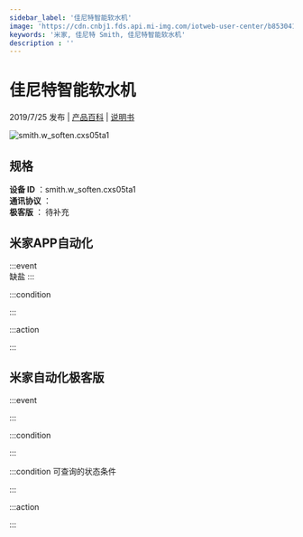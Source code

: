 ```yaml
---
sidebar_label: '佳尼特智能软水机'
image: 'https://cdn.cnbj1.fds.api.mi-img.com/iotweb-user-center/b853041ad441675f483099e8dbb15469_product.png?GalaxyAccessKeyId=AKVGLQWBOVIRQ3XLEW&Expires=9223372036854775807&Signature=POD/+YOh9huLZnHoesM+MCP/FAw='
keywords: '米家, 佳尼特 Smith, 佳尼特智能软水机'
description : ''
---
```

# 佳尼特智能软水机

2019/7/25 发布 | [产品百科](https://home.mi.com/webapp/content/baike/product/index.html?model=smith.w_soften.cxs05ta1/) | [说明书](https://home.mi.com/views/introduction.html?model=smith.w_soften.cxs05ta1&region=cn)

![smith.w_soften.cxs05ta1](https://cdn.cnbj1.fds.api.mi-img.com/iotweb-user-center/b853041ad441675f483099e8dbb15469_product.png?GalaxyAccessKeyId=AKVGLQWBOVIRQ3XLEW&Expires=9223372036854775807&Signature=POD/+YOh9huLZnHoesM+MCP/FAw=)

## 规格  
> 
**设备 ID** ：smith.w_soften.cxs05ta1  
**通讯协议** ：  
**极客版**  ： 待补充 


## 米家APP自动化  

:::event  
缺盐
:::

:::condition  

:::

:::action   

:::

## 米家自动化极客版  

:::event  

:::

:::condition  

:::

:::condition 可查询的状态条件  

:::

:::action  

:::

        
